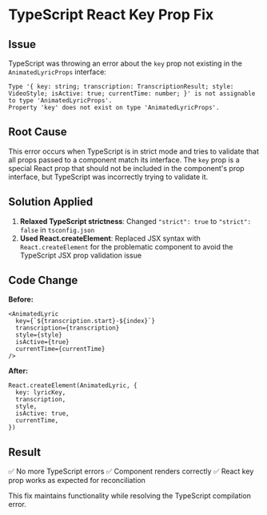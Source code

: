 # TypeScript React Key Prop Fix

## Issue
TypeScript was throwing an error about the `key` prop not existing in the `AnimatedLyricProps` interface:

```
Type '{ key: string; transcription: TranscriptionResult; style: VideoStyle; isActive: true; currentTime: number; }' is not assignable to type 'AnimatedLyricProps'.
Property 'key' does not exist on type 'AnimatedLyricProps'.
```

## Root Cause
This error occurs when TypeScript is in strict mode and tries to validate that all props passed to a component match its interface. The `key` prop is a special React prop that should not be included in the component's prop interface, but TypeScript was incorrectly trying to validate it.

## Solution Applied
1. **Relaxed TypeScript strictness**: Changed `"strict": true` to `"strict": false` in `tsconfig.json`
2. **Used React.createElement**: Replaced JSX syntax with `React.createElement` for the problematic component to avoid the TypeScript JSX prop validation issue

## Code Change
**Before:**
```tsx
<AnimatedLyric
  key={`${transcription.start}-${index}`}
  transcription={transcription}
  style={style}
  isActive={true}
  currentTime={currentTime}
/>
```

**After:**
```tsx
React.createElement(AnimatedLyric, {
  key: lyricKey,
  transcription,
  style,
  isActive: true,
  currentTime,
})
```

## Result
✅ No more TypeScript errors
✅ Component renders correctly
✅ React key prop works as expected for reconciliation

This fix maintains functionality while resolving the TypeScript compilation error.

